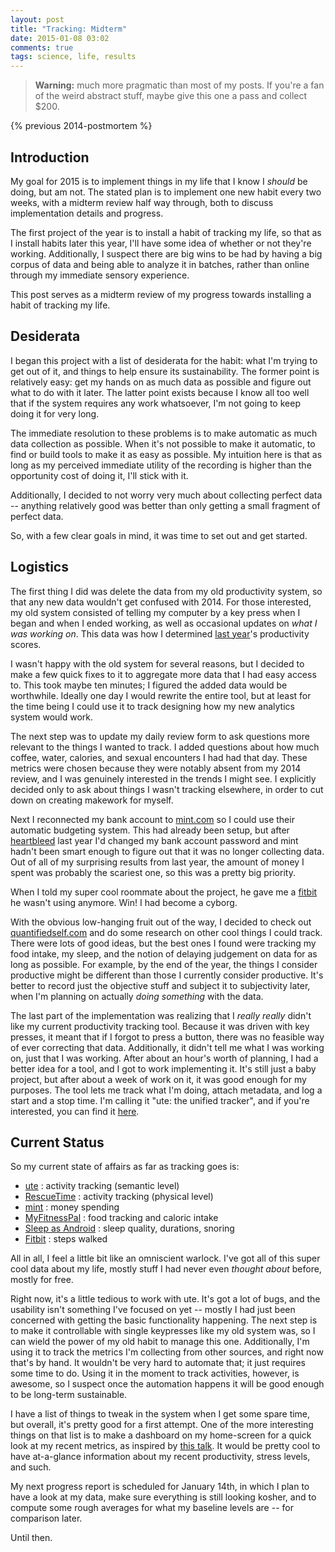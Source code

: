 ```yaml
---
layout: post
title: "Tracking: Midterm"
date: 2015-01-08 03:02
comments: true
tags: science, life, results
---
```


> **Warning:** much more pragmatic than most of my posts. If you're a fan of the
> weird abstract stuff, maybe give this one a pass and collect $200.

{% previous 2014-postmortem %}

## Introduction

My goal for 2015 is to implement things in my life that I know I *should* be
doing, but am not. The stated plan is to implement one new habit every two
weeks, with a midterm review half way through, both to discuss implementation
details and progress.

The first project of the year is to install a habit of tracking my life, so that
as I install habits later this year, I'll have some idea of whether or not
they're working. Additionally, I suspect there are big wins to be had by having
a big corpus of data and being able to analyze it in batches, rather than online
through my immediate sensory experience.

This post serves as a midterm review of my progress towards installing a habit
of tracking my life.

<!--more-->



## Desiderata

I began this project with a list of desiderata for the habit: what I'm trying to
get out of it, and things to help ensure its sustainability. The former point is
relatively easy: get my hands on as much data as possible and figure out what to
do with it later. The latter point exists because I know all too well that if
the system requires any work whatsoever, I'm not going to keep doing it for very
long.

The immediate resolution to these problems is to make automatic as much data
collection as possible. When it's not possible to make it automatic, to find or
build tools to make it as easy as possible. My intuition here is that as long as
my perceived immediate utility of the recording is higher than the opportunity
cost of doing it, I'll stick with it.

Additionally, I decided to not worry very much about collecting perfect data --
anything relatively good was better than only getting a small fragment of
perfect data.

So, with a few clear goals in mind, it was time to set out and get started.



## Logistics

The first thing I did was delete the data from my old productivity system, so
that any new data wouldn't get confused with 2014. For those interested, my old
system consisted of telling my computer by a key press when I began and when I
ended working, as well as occasional updates on *what I was working on*. This
data was how I determined [last year][2014]'s productivity scores.

I wasn't happy with the old system for several reasons, but I decided to make a
few quick fixes to it to aggregate more data that I had easy access to. This
took maybe ten minutes; I figured the added data would be worthwhile. Ideally
one day I would rewrite the entire tool, but at least for the time being I could
use it to track designing how my new analytics system would work.

The next step was to update my daily review form to ask questions more relevant
to the things I wanted to track. I added questions about how much coffee, water,
calories, and sexual encounters I had had that day. These metrics were chosen
because they were notably absent from my 2014 review, and I was genuinely
interested in the trends I might see.  I explicitly decided only to ask about
things I wasn't tracking elsewhere, in order to cut down on creating makework
for myself.

Next I reconnected my bank account to [mint.com][mint] so I could use their
automatic budgeting system. This had already been setup, but after [heartbleed]
last year I'd changed my bank account password and mint hadn't been smart enough
to figure out that it was no longer collecting data. Out of all of my surprising
results from last year, the amount of money I spent was probably the scariest
one, so this was a pretty big priority.

When I told my super cool roommate about the project, he gave me a [fitbit] he
wasn't using anymore. Win! I had become a cyborg.

With the obvious low-hanging fruit out of the way, I decided to check out
[quantifiedself.com][qs] and do some research on other cool things I could
track. There were lots of good ideas, but the best ones I found were tracking my
food intake, my sleep, and the notion of delaying judgement on data for as long
as possible. For example, by the end of the year, the things I consider
productive might be different than those I currently consider productive. It's
better to record just the objective stuff and subject it to subjectivity later,
when I'm planning on actually *doing something* with the data.

The last part of the implementation was realizing that I *really really* didn't
like my current productivity tracking tool. Because it was driven with key
presses, it meant that if I forgot to press a button, there was no feasible way
of ever correcting that data. Additionally, it didn't tell me what I was working
on, just that I was working. After about an hour's worth of planning, I had a
better idea for a tool, and I got to work implementing it. It's still just a
baby project, but after about a week of work on it, it was good enough for my
purposes. The tool lets me track what I'm doing, attach metadata, and log a
start and a stop time. I'm calling it "ute: the unified tracker", and if you're
interested, you can find it [here][ute].

[mint]: http://mint.com
[2014]: /blog/2014-postmortem
[heartbleed]: http://en.wikipedia.org/wiki/Heartbleed
[ute]: https://github.com/Paamayim/ute
[qs]: http://quantifiedself.com



## Current Status

So my current state of affairs as far as tracking goes is:

* [ute] : activity tracking (semantic level)
* [RescueTime] : activity tracking (physical level)
* [mint] : money spending
* [MyFitnessPal] : food tracking and caloric intake
* [Sleep as Android][sleep] : sleep quality, durations, snoring
* [Fitbit][fitbit] : steps walked

All in all, I feel a little bit like an omniscient warlock. I've got all of this
super cool data about my life, mostly stuff I had never even *thought about*
before, mostly for free.

Right now, it's a little tedious to work with ute. It's got a lot of bugs, and
the usability isn't something I've focused on yet -- mostly I had just been
concerned with getting the basic functionality happening. The next step is to
make it controllable with single keypresses like my old system was, so I can
wield the power of my old habit to manage this one. Additionally, I'm using it
to track the metrics I'm collecting from other sources, and right now that's by
hand. It wouldn't be very hard to automate that; it just requires some time to
do. Using it in the moment to track activities, however, is awesome, so I
suspect once the automation happens it will be good enough to be long-term
sustainable.

I have a list of things to tweak in the system when I get some spare time, but
overall, it's pretty good for a first attempt. One of the more interesting
things on that list is to make a dashboard on my home-screen for a quick look at
my recent metrics, as inspired by [this talk][own-os]. It would be pretty cool
to have at-a-glance information about my recent productivity, stress levels, and
such.

My next progress report is scheduled for January 14th, in which I plan to have a
look at my data, make sure everything is still looking kosher, and to compute
some rough averages for what my baseline levels are -- for comparison later.

Until then.

[RescueTime]: https://www.rescuetime.com/
[MyFitnessPal]: http://www.myfitnesspal.com/
[sleep]: https://play.google.com/store/apps/details?id=com.urbandroid.sleep&hl=en
[own-os]: http://quantifiedself.com/2014/12/david-joerg-building-personal-operating-system/
[fitbit]: http://www.fitbit.com/

